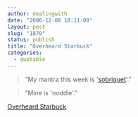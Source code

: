 ```yaml
---
author: dealingwith
date: "2006-12-08 10:11:00"
layout: post
slug: "1870"
status: publish
title: "Overheard Starbuck"
categories:
  - quotable
---
```


> "My mantra this week is '[sobriquet][1]'."

> "Mine is 'noddle'."

[Overheard Starbuck][2]

[1]: http://dictionary.reference.com/search?q=sobriquet
[2]: http://overheardstarbuck.blogspot.com/2006/12/my-mantra-this-week-is-sobriquet.html
